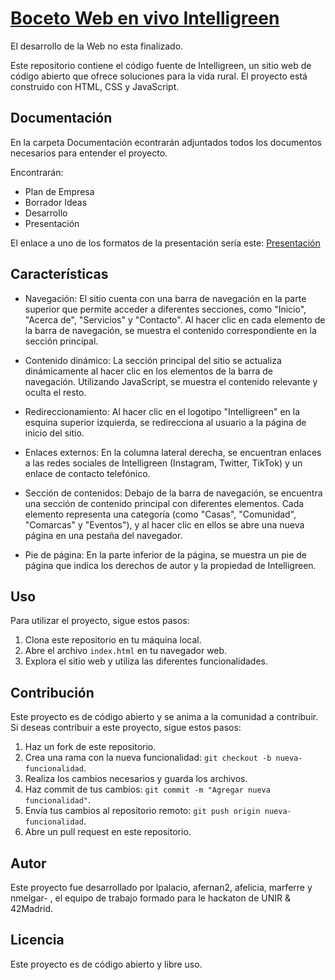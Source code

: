 # <a href="https://nery-42.github.io/intelligreen/">Boceto Web en vivo Intelligreen</a>

El desarrollo de la Web no esta finalizado.

Este repositorio contiene el código fuente de Intelligreen, un sitio web de código abierto que ofrece soluciones para la vida rural. El proyecto está construido con HTML, CSS y JavaScript.

## Documentación

En la carpeta Documentación econtrarán adjuntados todos los documentos necesarios para entender el proyecto.

Encontrarán:

<ul>
  <li>Plan de Empresa</li>  
  <li>Borrador Ideas</li>  
  <li>Desarrollo</li>  
  <li>Presentación</li>  
 </ul>

El enlace a uno de los formatos de la presentación sería este:
<a href="https://intelligreen.my.canva.site/">Presentación</a>


## Características

- Navegación: El sitio cuenta con una barra de navegación en la parte superior que permite acceder a diferentes secciones, como "Inicio", "Acerca de", "Servicios" y "Contacto". Al hacer clic en cada elemento de la barra de navegación, se muestra el contenido correspondiente en la sección principal.

- Contenido dinámico: La sección principal del sitio se actualiza dinámicamente al hacer clic en los elementos de la barra de navegación. Utilizando JavaScript, se muestra el contenido relevante y oculta el resto.

- Redireccionamiento: Al hacer clic en el logotipo "Intelligreen" en la esquina superior izquierda, se redirecciona al usuario a la página de inicio del sitio.

- Enlaces externos: En la columna lateral derecha, se encuentran enlaces a las redes sociales de Intelligreen (Instagram, Twitter, TikTok) y un enlace de contacto telefónico.

- Sección de contenidos: Debajo de la barra de navegación, se encuentra una sección de contenido principal con diferentes elementos. Cada elemento representa una categoría (como "Casas", "Comunidad", "Comarcas" y "Eventos"), y al hacer clic en ellos se abre una nueva página en una pestaña del navegador.

- Pie de página: En la parte inferior de la página, se muestra un pie de página que indica los derechos de autor y la propiedad de Intelligreen.

## Uso

Para utilizar el proyecto, sigue estos pasos:

1. Clona este repositorio en tu máquina local.
2. Abre el archivo `index.html` en tu navegador web.
3. Explora el sitio web y utiliza las diferentes funcionalidades.

## Contribución

Este proyecto es de código abierto y se anima a la comunidad a contribuir. Si deseas contribuir a este proyecto, sigue estos pasos:

1. Haz un fork de este repositorio.
2. Crea una rama con la nueva funcionalidad: `git checkout -b nueva-funcionalidad`.
3. Realiza los cambios necesarios y guarda los archivos.
4. Haz commit de tus cambios: `git commit -m "Agregar nueva funcionalidad"`.
5. Envía tus cambios al repositorio remoto: `git push origin nueva-funcionalidad`.
6. Abre un pull request en este repositorio.

## Autor

Este proyecto fue desarrollado por lpalacio, afernan2, afelicia, marferre y nmelgar- , el equipo de trabajo formado para le hackaton de UNIR & 42Madrid.

## Licencia

Este proyecto es de código abierto y libre uso.
